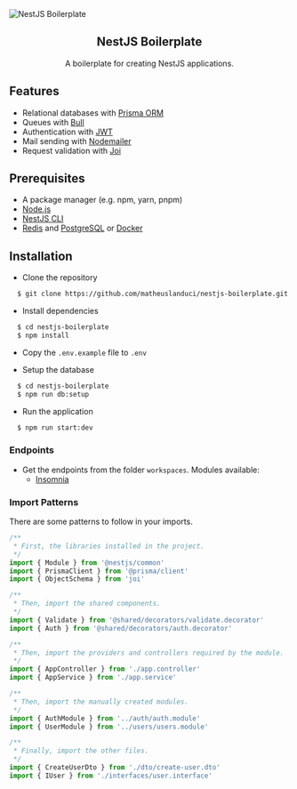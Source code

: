<img alt="NestJS Boilerplate" src="https://i.imgur.com/jVD4LvX.png">
<h2 align="center">
  NestJS Boilerplate
</h2>
<p align="center">
  A boilerplate for creating NestJS applications.
</p>

## Features

- Relational databases with [Prisma ORM](https://www.prisma.io/)
- Queues with [Bull](https://github.com/OptimalBits/bull)
- Authentication with [JWT](https://jwt.io)
- Mail sending with [Nodemailer](https://nodemailer.com)
- Request validation with [Joi](https://github.com/sideway/joi)

## Prerequisites

- A package manager (e.g. npm, yarn, pnpm)
- [Node.js](https://nodejs.org/)
- [NestJS CLI](https://docs.nestjs.com)
- [Redis](https://redis.io/) and [PostgreSQL](https://www.postgresql.org/) or [Docker](https://www.docker.com/)

## Installation

- Clone the repository

```bash
  $ git clone https://github.com/matheuslanduci/nestjs-boilerplate.git
```

- Install dependencies

```bash
  $ cd nestjs-boilerplate
  $ npm install
```

- Copy the `.env.example` file to `.env`

- Setup the database

```bash
  $ cd nestjs-boilerplate
  $ npm run db:setup
```

- Run the application

```bash
  $ npm run start:dev
```

### Endpoints

- Get the endpoints from the folder `workspaces`. Modules available:
  - [Insomnia](https://insomnia.rest/)

### Import Patterns

There are some patterns to follow in your imports.

```typescript
/**
 * First, the libraries installed in the project.
 */
import { Module } from '@nestjs/common'
import { PrismaClient } from '@prisma/client'
import { ObjectSchema } from 'joi'

/**
 * Then, import the shared components.
 */
import { Validate } from '@shared/decorators/validate.decorator'
import { Auth } from '@shared/decorators/auth.decorator'

/**
 * Then, import the providers and controllers required by the module.
 */
import { AppController } from './app.controller'
import { AppService } from './app.service'

/**
 * Then, import the manually created modules.
 */
import { AuthModule } from '../auth/auth.module'
import { UserModule } from '../users/users.module'

/**
 * Finally, import the other files.
 */
import { CreateUserDto } from './dto/create-user.dto'
import { IUser } from './interfaces/user.interface'
```
